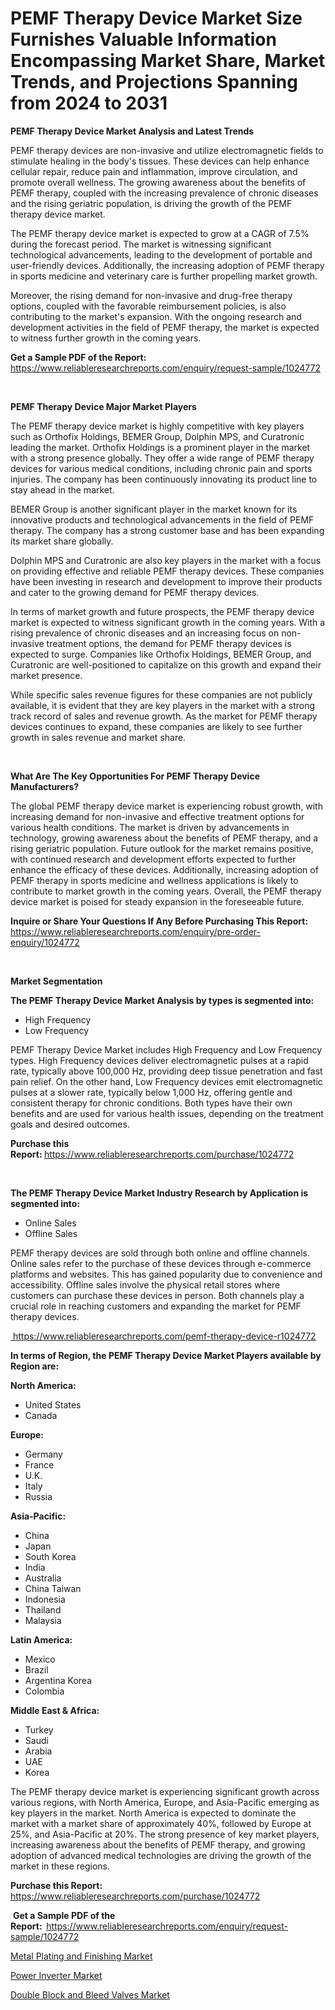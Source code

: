 <p><h1>PEMF Therapy Device Market Size Furnishes Valuable Information Encompassing Market Share, Market Trends, and Projections Spanning from 2024 to 2031</h1></p><p><strong>PEMF Therapy Device Market Analysis and Latest Trends</strong></p>
<p><p>PEMF therapy devices are non-invasive and utilize electromagnetic fields to stimulate healing in the body's tissues. These devices can help enhance cellular repair, reduce pain and inflammation, improve circulation, and promote overall wellness. The growing awareness about the benefits of PEMF therapy, coupled with the increasing prevalence of chronic diseases and the rising geriatric population, is driving the growth of the PEMF therapy device market.</p><p>The PEMF therapy device market is expected to grow at a CAGR of 7.5% during the forecast period. The market is witnessing significant technological advancements, leading to the development of portable and user-friendly devices. Additionally, the increasing adoption of PEMF therapy in sports medicine and veterinary care is further propelling market growth.</p><p>Moreover, the rising demand for non-invasive and drug-free therapy options, coupled with the favorable reimbursement policies, is also contributing to the market's expansion. With the ongoing research and development activities in the field of PEMF therapy, the market is expected to witness further growth in the coming years.</p></p>
<p><strong>Get a Sample PDF of the Report:&nbsp;</strong> <a href="https://www.reliableresearchreports.com/enquiry/request-sample/1024772">https://www.reliableresearchreports.com/enquiry/request-sample/1024772</a></p>
<p>&nbsp;</p>
<p><strong>PEMF Therapy Device Major Market Players</strong></p>
<p><p>The PEMF therapy device market is highly competitive with key players such as Orthofix Holdings, BEMER Group, Dolphin MPS, and Curatronic leading the market. Orthofix Holdings is a prominent player in the market with a strong presence globally. They offer a wide range of PEMF therapy devices for various medical conditions, including chronic pain and sports injuries. The company has been continuously innovating its product line to stay ahead in the market.</p><p>BEMER Group is another significant player in the market known for its innovative products and technological advancements in the field of PEMF therapy. The company has a strong customer base and has been expanding its market share globally.</p><p>Dolphin MPS and Curatronic are also key players in the market with a focus on providing effective and reliable PEMF therapy devices. These companies have been investing in research and development to improve their products and cater to the growing demand for PEMF therapy devices.</p><p>In terms of market growth and future prospects, the PEMF therapy device market is expected to witness significant growth in the coming years. With a rising prevalence of chronic diseases and an increasing focus on non-invasive treatment options, the demand for PEMF therapy devices is expected to surge. Companies like Orthofix Holdings, BEMER Group, and Curatronic are well-positioned to capitalize on this growth and expand their market presence.</p><p>While specific sales revenue figures for these companies are not publicly available, it is evident that they are key players in the market with a strong track record of sales and revenue growth. As the market for PEMF therapy devices continues to expand, these companies are likely to see further growth in sales revenue and market share.</p></p>
<p>&nbsp;</p>
<p><strong>What Are The Key Opportunities For PEMF Therapy Device Manufacturers?</strong></p>
<p><p>The global PEMF therapy device market is experiencing robust growth, with increasing demand for non-invasive and effective treatment options for various health conditions. The market is driven by advancements in technology, growing awareness about the benefits of PEMF therapy, and a rising geriatric population. Future outlook for the market remains positive, with continued research and development efforts expected to further enhance the efficacy of these devices. Additionally, increasing adoption of PEMF therapy in sports medicine and wellness applications is likely to contribute to market growth in the coming years. Overall, the PEMF therapy device market is poised for steady expansion in the foreseeable future.</p></p>
<p><strong>Inquire or Share Your Questions If Any Before Purchasing This Report:</strong> <a href="https://www.reliableresearchreports.com/enquiry/pre-order-enquiry/1024772">https://www.reliableresearchreports.com/enquiry/pre-order-enquiry/1024772</a></p>
<p>&nbsp;</p>
<p><strong>Market Segmentation</strong></p>
<p><strong>The PEMF Therapy Device Market Analysis by types is segmented into:</strong></p>
<p><ul><li>High Frequency</li><li>Low Frequency</li></ul></p>
<p><p>PEMF Therapy Device Market includes High Frequency and Low Frequency types. High Frequency devices deliver electromagnetic pulses at a rapid rate, typically above 100,000 Hz, providing deep tissue penetration and fast pain relief. On the other hand, Low Frequency devices emit electromagnetic pulses at a slower rate, typically below 1,000 Hz, offering gentle and consistent therapy for chronic conditions. Both types have their own benefits and are used for various health issues, depending on the treatment goals and desired outcomes.</p></p>
<p><strong>Purchase this Report:&nbsp;</strong><a href="https://www.reliableresearchreports.com/purchase/1024772">https://www.reliableresearchreports.com/purchase/1024772</a></p>
<p>&nbsp;</p>
<p><strong>The PEMF Therapy Device Market Industry Research by Application is segmented into:</strong></p>
<p><ul><li>Online Sales</li><li>Offline Sales</li></ul></p>
<p><p>PEMF therapy devices are sold through both online and offline channels. Online sales refer to the purchase of these devices through e-commerce platforms and websites. This has gained popularity due to convenience and accessibility. Offline sales involve the physical retail stores where customers can purchase these devices in person. Both channels play a crucial role in reaching customers and expanding the market for PEMF therapy devices.</p></p>
<p><a href="https://www.reliableresearchreports.com/pemf-therapy-device-r1024772">&nbsp;https://www.reliableresearchreports.com/pemf-therapy-device-r1024772</a></p>
<p><strong>In terms of Region, the PEMF Therapy Device Market Players available by Region are:</strong></p>
<p>
    <p> <strong> North America: </strong>
        <ul>
            <li>United States</li>
            <li>Canada</li>
        </ul>
        </p> 
    <p> <strong> Europe: </strong>
        <ul>
            <li>Germany</li>
            <li>France</li>
            <li>U.K.</li>
            <li>Italy</li>
            <li>Russia</li>
        </ul>
        </p> 
    <p> <strong> Asia-Pacific: </strong>
        <ul>
            <li>China</li>
            <li>Japan</li>
            <li>South Korea</li>
            <li>India</li>
            <li>Australia</li>
            <li>China Taiwan</li>
            <li>Indonesia</li>
            <li>Thailand</li>
            <li>Malaysia</li>
        </ul>
        </p> 
    <p> <strong> Latin America: </strong>
        <ul>
            <li>Mexico</li>
            <li>Brazil</li>
            <li>Argentina Korea</li>
            <li>Colombia</li>
        </ul>
        </p> 
    <p> <strong> Middle East & Africa: </strong>
        <ul>
            <li>Turkey</li>
            <li>Saudi</li>
            <li>Arabia</li>
            <li>UAE</li>
            <li>Korea</li>
        </ul>
    </p>
    </p>
<p><p>The PEMF therapy device market is experiencing significant growth across various regions, with North America, Europe, and Asia-Pacific emerging as key players in the market. North America is expected to dominate the market with a market share of approximately 40%, followed by Europe at 25%, and Asia-Pacific at 20%. The strong presence of key market players, increasing awareness about the benefits of PEMF therapy, and growing adoption of advanced medical technologies are driving the growth of the market in these regions.</p></p>
<p><strong>Purchase this Report: </strong><a href="https://www.reliableresearchreports.com/purchase/1024772">https://www.reliableresearchreports.com/purchase/1024772</a></p>
<p>&nbsp;<strong>Get a Sample PDF of the Report:&nbsp;&nbsp;</strong><a href="https://www.reliableresearchreports.com/enquiry/request-sample/1024772">https://www.reliableresearchreports.com/enquiry/request-sample/1024772</a></p>
<p><strong></strong></p>
<p><p><a href="https://www.linkedin.com/pulse/metal-plating-finishing-market-size-trends-complete-industry-uhdjf">Metal Plating and Finishing Market</a></p><p><a href="https://www.linkedin.com/pulse/analyzing-power-inverter-market-global-industry-perspective-ecsee">Power Inverter Market</a></p><p><a href="https://www.linkedin.com/pulse/double-block-bleed-valves-market-exploring-share-trends-future-xbdse?trackingId=8PIDfPcjC4bZ7d%2F%2B4Gh9AA%3D%3D">Double Block and Bleed Valves Market</a></p></p>